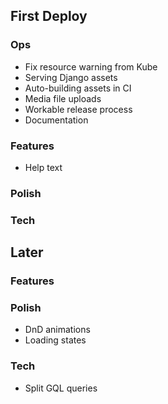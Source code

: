## First Deploy

### Ops

- Fix resource warning from Kube
- Serving Django assets
- Auto-building assets in CI
- Media file uploads
- Workable release process
- Documentation

### Features

- Help text

### Polish

### Tech

## Later

### Features

### Polish

- DnD animations
- Loading states

### Tech

- Split GQL queries
